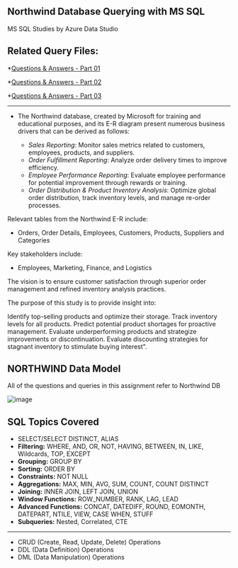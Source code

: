 ## Northwind Database Querying with MS SQL
MS SQL Studies by Azure Data Studio

Related Query Files:
-----------------------
*[Questions & Answers  - Part 01](https://github.com/BedirK/SQL-Projects-Studies/blob/main/Data-Analytics-Bootcamp/Q%26A%20Sessions%20-%20Part%2001.sql)

*[Questions & Answers  - Part 02](https://github.com/BedirK/SQL-Projects-Studies/blob/main/Data-Analytics-Bootcamp/Q%26A%20Sessions%20-%20Part%2002.sql)

*[Questions & Answers  - Part 03](https://github.com/BedirK/SQL-Projects-Studies/blob/main/Data-Analytics-Bootcamp/Q%26A%20Sessions%20-%20Part%2003.sql)

------------------------------------------------------------------------------------------------------------
- The Northwind database, created by Microsoft for training and educational purposes, and its E-R diagram present numerous business drivers that can be derived as follows:

   - *Sales Reporting*: Monitor sales metrics related to customers, employees, products, and suppliers.
   - *Order Fulfillment Reporting*: Analyze order delivery times to improve efficiency.
   - *Employee Performance Reporting*: Evaluate employee performance for potential improvement through rewards or training.
   - *Order Distribution & Product Inventory Analysis*: Optimize global order distribution, track inventory levels, and manage re-order processes.

Relevant tables from the Northwind E-R include: 
- Orders, Order Details, Employees, Customers, Products, Suppliers and Categories
  
Key stakeholders include:
- Employees, Marketing, Finance, and Logistics

The vision is to ensure customer satisfaction through superior order management and refined inventory analysis practices.

The purpose of this study is to provide insight into:

Identify top-selling products and optimize their storage.
Track inventory levels for all products.
Predict potential product shortages for proactive management.
Evaluate underperforming products and strategize improvements or discontinuation.
Evaluate discounting strategies for stagnant inventory to stimulate buying interest".

NORTHWIND Data Model
--------------------
All of the questions and queries in this assignment refer to Northwind DB

![image](https://github.com/BedirK/SQL-Projects-Studies/assets/103532330/947725be-b24e-4442-bfe9-9fbd36377c43)


SQL Topics Covered
-----------------------

- SELECT/SELECT DISTINCT, ALIAS
- **Filtering:** WHERE, AND, OR, NOT, HAVING, BETWEEN, IN, LIKE, Wildcards, TOP, EXCEPT
- **Grouping:** GROUP BY
- **Sorting:** ORDER BY
- **Constraints:** NOT NULL
- **Aggregations:** MAX, MIN, AVG, SUM, COUNT, COUNT DISTINCT
- **Joining:** INNER JOIN, LEFT JOIN, UNION
- **Window Functions:** ROW_NUMBER, RANK, LAG, LEAD
- **Advanced Functions:** CONCAT, DATEDIFF, ROUND, EOMONTH, DATEPART, NTILE, VIEW, CASE WHEN, STUFF
- **Subqueries:** Nested, Correlated, CTE
--------------------------------
- CRUD (Create, Read, Update, Delete) Operations
- DDL  (Data Definition) Operations
- DML  (Data Manipulation) Operations
